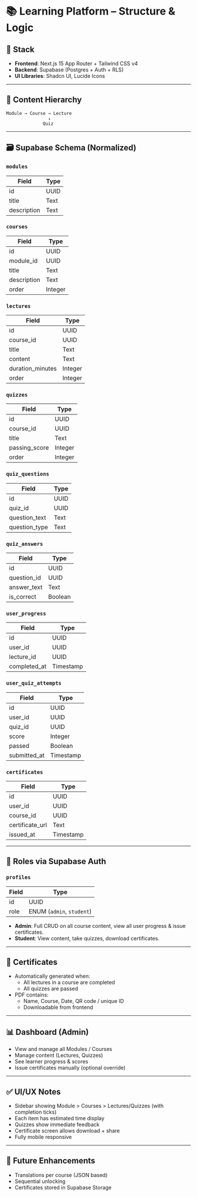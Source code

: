 # 📚 Learning Platform – Structure & Logic

## 🚀 Stack
- **Frontend**: Next.js 15 App Router + Tailwind CSS v4
- **Backend**: Supabase (Postgres + Auth + RLS)
- **UI Libraries**: Shadcn UI, Lucide Icons

---

## 🧠 Content Hierarchy

```
Module → Course → Lecture
                ↓
              Quiz
```

---

## 🗃️ Supabase Schema (Normalized)

### `modules`
| Field        | Type     |
|--------------|----------|
| id           | UUID     |
| title        | Text     |
| description  | Text     |

### `courses`
| Field        | Type     |
|--------------|----------|
| id           | UUID     |
| module_id    | UUID     |
| title        | Text     |
| description  | Text     |
| order        | Integer  |

### `lectures`
| Field          | Type     |
|----------------|----------|
| id             | UUID     |
| course_id      | UUID     |
| title          | Text     |
| content        | Text     |
| duration_minutes | Integer |
| order          | Integer  |

### `quizzes`
| Field        | Type     |
|--------------|----------|
| id           | UUID     |
| course_id    | UUID     |
| title        | Text     |
| passing_score| Integer  |
| order        | Integer  |

### `quiz_questions`
| Field          | Type     |
|----------------|----------|
| id             | UUID     |
| quiz_id        | UUID     |
| question_text  | Text     |
| question_type  | Text     |

### `quiz_answers`
| Field         | Type     |
|---------------|----------|
| id            | UUID     |
| question_id   | UUID     |
| answer_text   | Text     |
| is_correct    | Boolean  |

### `user_progress`
| Field         | Type     |
|---------------|----------|
| id            | UUID     |
| user_id       | UUID     |
| lecture_id    | UUID     |
| completed_at  | Timestamp|

### `user_quiz_attempts`
| Field        | Type     |
|--------------|----------|
| id           | UUID     |
| user_id      | UUID     |
| quiz_id      | UUID     |
| score        | Integer  |
| passed       | Boolean  |
| submitted_at | Timestamp|

### `certificates`
| Field           | Type     |
|------------------|----------|
| id               | UUID     |
| user_id          | UUID     |
| course_id        | UUID     |
| certificate_url  | Text     |
| issued_at        | Timestamp|

---

## 👥 Roles via Supabase Auth

### `profiles`
| Field | Type |
|-------|------|
| id    | UUID |
| role  | ENUM (`admin`, `student`) |

- **Admin**: Full CRUD on all course content, view all user progress & issue certificates.
- **Student**: View content, take quizzes, download certificates.

---

## 🧾 Certificates

- Automatically generated when:
  - All lectures in a course are completed
  - All quizzes are passed
- PDF contains:
  - Name, Course, Date, QR code / unique ID
  - Downloadable from frontend

---

## 📊 Dashboard (Admin)
- View and manage all Modules / Courses
- Manage content (Lectures, Quizzes)
- See learner progress & scores
- Issue certificates manually (optional override)

---

## ✅ UI/UX Notes
- Sidebar showing Module > Courses > Lectures/Quizzes (with completion ticks)
- Each item has estimated time display
- Quizzes show immediate feedback
- Certificate screen allows download + share
- Fully mobile responsive

---

## 🔄 Future Enhancements
- Translations per course (JSON based)
- Sequential unlocking
- Certificates stored in Supabase Storage
